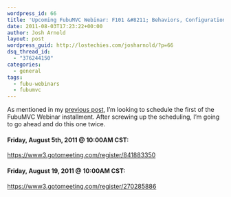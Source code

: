 ```yaml
---
wordpress_id: 66
title: 'Upcoming FubuMVC Webinar: F101 &#8211; Behaviors, Configuration, and Runtime'
date: 2011-08-03T17:23:22+00:00
author: Josh Arnold
layout: post
wordpress_guid: http://lostechies.com/josharnold/?p=66
dsq_thread_id:
  - "376244150"
categories:
  - general
tags:
  - fubu-webinars
  - fubumvc
---
```

As mentioned in my [previous post](http://lostechies.com/josharnold/2011/08/03/upcoming-fubumvc-webinar-series/), I&#8217;m looking to schedule the first of the FubuMVC Webinar installment. After screwing up the scheduling, I&#8217;m going to go ahead and do this one twice.

#### Friday, August 5th, 2011 @ 10:00AM CST:

<https://www3.gotomeeting.com/register/841883350>

#### Friday, August 19, 2011 @ 10:00AM CST:

<https://www3.gotomeeting.com/register/270285886>